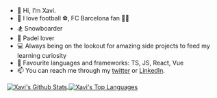 - 👋 Hi, I’m Xavi.
- 💙 I love football ⚽, FC Barcelona fan 🔵🔴
- 🏂 Snowboarder
- 🎾 Padel lover
- 💻 Always being on the lookout for amazing side projects to feed my learning curiosity
- 📢 Favourite languages and frameworks: TS, JS, React, Vue
- 📫 You can reach me through my [twitter](https://twitter.com/xavism9) or [LinkedIn](https://www.linkedin.com/in/xavisanchezmir/).

<a target=_blank href="https://github.com/xavism">
  <picture>
    <source 
      srcset="https://github-readme-stats.vercel.app/api?username=xavism&show_icons=true&theme=github_dark&count_private=true&hide_border=true"
      media="(prefers-color-scheme: dark)"
    />
    <source
      srcset="https://github-readme-stats.vercel.app/api?username=xavism&show_icons=true&count_private=true&hide_border=true"
      media="(prefers-color-scheme: light), (prefers-color-scheme: no-preference)"
    />
    <img align="center" alt="Xavi's Github Stats" src="https://github-readme-stats.vercel.app/api?username=xavism&show_icons=true&theme=github_dark&count_private=true&hide_border=true" />
  </picture>
</a>

<a target=_blank href="https://github.com/xavism">
  <picture>
    <source 
      srcset="https://github-readme-stats.vercel.app/api/top-langs/?username=xavism&theme=github_dark&layout=compact&hide=PHP&hide_border=true&exclude_repo=playit,abrezielo.cat,APISentimetroTokiota,events-api,tfm-mv"
      media="(prefers-color-scheme: dark)"
    />
    <source
      srcset="https://github-readme-stats.vercel.app/api/top-langs/?username=xavism&layout=compact&hide=PHP&hide_border=true&exclude_repo=playit,abrezielo.cat,APISentimetroTokiota,events-api,tfm-mv"
      media="(prefers-color-scheme: light), (prefers-color-scheme: no-preference)"
    />
    <img align="center" alt="Xavi's Top Languages" src="https://github-readme-stats.vercel.app/api/top-langs/?username=xavism&layout=compact&hide=PHP&hide_border=true&exclude_repo=playit,abrezielo.cat,APISentimetroTokiota,events-api,tfm-mv" />
  </picture>
</a>

